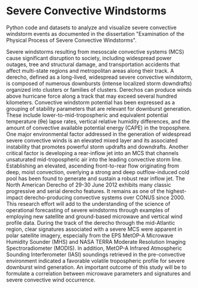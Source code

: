 # Severe Convective Windstorms
Python code and datasets to analyze and visualize severe convective windstorm events as documented in the dissertation "Examination of the Physical Process of Severe Convective Windstorms".

Severe windstorms resulting from mesoscale convective systems (MCS) cause significant disruption to society, including widespread power outages, tree and structural damage, and transportation accidents that affect multi-state regions and metropolitan areas along their track. A derecho, defined as a long-lived, widespread severe convective windstorm, is composed of numerous downbursts (intense localized storm downdrafts) organized into clusters or families of clusters. Derechos can produce winds above hurricane force along a track that may exceed several hundred kilometers. Convective windstorm potential has been expressed as a grouping of stability parameters that are relevant for downburst generation. These include lower-to-mid-tropospheric and equivalent potential temperature (θe) lapse rates, vertical relative humidity differences, and the amount of convective available potential energy (CAPE) in the troposphere. One major environmental factor addressed in the generation of widespread severe convective winds is an elevated mixed layer and its associated instability that promotes powerful storm updrafts and downdrafts. Another critical factor is developing a rear-inflow jet into an MCS that channels unsaturated mid-tropospheric air into the leading convective storm line. Establishing an elevated, ascending front-to-rear flow originating from deep, moist convection, overlying a strong and deep outflow-induced cold pool has been found to generate and sustain a robust rear inflow jet. The North American Derecho of 29-30 June 2012 exhibits many classic progressive and serial derecho features. It remains as one of the highest-impact derecho-producing convective systems over CONUS since 2000. This research effort will add to the understanding of the science of operational forecasting of severe windstorms through examples of employing new satellite and ground-based microwave and vertical wind profile data. During the track of the derecho through the mid-Atlantic region, clear signatures associated with a severe MCS were apparent in polar satellite imagery, especially from the EPS MetOP-A Microwave Humidity Sounder (MHS) and NASA TERRA Moderate Resolution Imaging Spectroradiometer (MODIS). In addition, MetOP-A Infrared Atmospheric Sounding Interferometer (IASI) soundings retrieved in the pre-convective environment indicated a favorable volatile tropospheric profile for severe downburst wind generation. An important outcome of this study will be to formulate a correlation between microwave parameters and signatures and severe convective wind occurrence.
